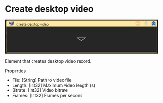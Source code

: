 # Create desktop video

![](<../../../.gitbook/assets/image (192).png>)



Element that creates desktop video record.

Properties

* File: \[String] Path to video file
* Length: \[Int32] Maximum video length (s)
* Bitrate: \[Int32] Video bitrate
* Frames: \[Int32] Frames per second
